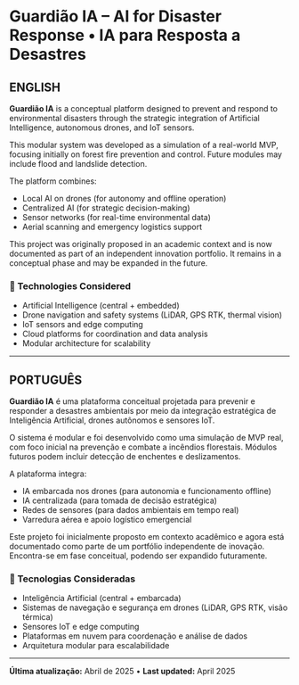 # Guardião IA – AI for Disaster Response • IA para Resposta a Desastres

## ENGLISH

**Guardião IA** is a conceptual platform designed to prevent and respond to environmental disasters through the strategic integration of Artificial Intelligence, autonomous drones, and IoT sensors.

This modular system was developed as a simulation of a real-world MVP, focusing initially on forest fire prevention and control. Future modules may include flood and landslide detection.

The platform combines:
- Local AI on drones (for autonomy and offline operation)
- Centralized AI (for strategic decision-making)
- Sensor networks (for real-time environmental data)
- Aerial scanning and emergency logistics support

This project was originally proposed in an academic context and is now documented as part of an independent innovation portfolio. It remains in a conceptual phase and may be expanded in the future.

### 🔧 Technologies Considered
- Artificial Intelligence (central + embedded)
- Drone navigation and safety systems (LiDAR, GPS RTK, thermal vision)
- IoT sensors and edge computing
- Cloud platforms for coordination and data analysis
- Modular architecture for scalability

---

## PORTUGUÊS

**Guardião IA** é uma plataforma conceitual projetada para prevenir e responder a desastres ambientais por meio da integração estratégica de Inteligência Artificial, drones autônomos e sensores IoT.

O sistema é modular e foi desenvolvido como uma simulação de MVP real, com foco inicial na prevenção e combate a incêndios florestais. Módulos futuros podem incluir detecção de enchentes e deslizamentos.

A plataforma integra:
- IA embarcada nos drones (para autonomia e funcionamento offline)
- IA centralizada (para tomada de decisão estratégica)
- Redes de sensores (para dados ambientais em tempo real)
- Varredura aérea e apoio logístico emergencial

Este projeto foi inicialmente proposto em contexto acadêmico e agora está documentado como parte de um portfólio independente de inovação. Encontra-se em fase conceitual, podendo ser expandido futuramente.

### 🔧 Tecnologias Consideradas
- Inteligência Artificial (central + embarcada)
- Sistemas de navegação e segurança em drones (LiDAR, GPS RTK, visão térmica)
- Sensores IoT e edge computing
- Plataformas em nuvem para coordenação e análise de dados
- Arquitetura modular para escalabilidade

---

**Última atualização:** Abril de 2025 • **Last updated:** April 2025
